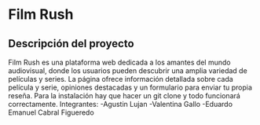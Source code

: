 # Film Rush
## Descripción del proyecto
Film Rush es una plataforma web dedicada a los amantes del mundo audiovisual, donde los usuarios pueden descubrir una amplia variedad de películas y series. La página ofrece información detallada sobre cada película y serie, opiniones destacadas y un formulario para enviar tu propia reseña.
Para la instalación hay que hacer un git clone y todo funcionará correctamente.
Integrantes:
-Agustin Lujan
-Valentina Gallo
-Eduardo Emanuel Cabral Figueredo
